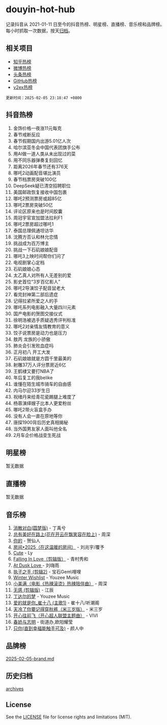 # douyin-hot-hub

记录抖音从 2021-01-11 日至今的抖音热榜、明星榜、直播榜、音乐榜和品牌榜。每小时抓取一次数据，按天[归档](archives)。

## 相关项目

- [知乎热榜](https://github.com/lonnyzhang423/zhihu-hot-hub)
- [微博热榜](https://github.com/lonnyzhang423/weibo-hot-hub)
- [头条热榜](https://github.com/lonnyzhang423/toutiao-hot-hub)
- [GitHub热榜](https://github.com/lonnyzhang423/github-hot-hub)
- [v2ex热榜](https://github.com/lonnyzhang423/v2ex-hot-hub)


`更新时间：2025-02-05 23:18:47 +0800`

## 抖音热榜

1. 金饰价格一夜涨11元每克
1. 春节戒断反应
1. 春节假期国内出游5.01亿人次
1. 哈尔滨亚冬会中国代表团旗手公布
1. 用AI做一道人类从未出现过的菜
1. 用不同乐器弹奏复刻回忆
1. 距离2026年春节还有376天
1. 哪吒2动画配音堪比演员
1. 春节档票房突破100亿
1. DeepSeek疑已清空招聘职位
1. 美国邮政恢复接收中国包裹
1. 哪吒2预测票房或超85亿
1. 哪吒2票房突破50亿
1. 评论区原来也是时间胶囊
1. 周冠宇官宣加盟法拉利F1
1. 哪吒2票房超过哪吒1
1. 泰国总理佩通坦访华
1. 沈腾方否认和林允恋情
1. 挑战成为百万博主
1. 挑战一下石矶娘娘配音
1. 哪吒3上映时间帮你们问了
1. 电视剧掌心定档
1. 石矶娘娘心态
1. 太乙真人对所有人无差别的爱
1. 影史首位“3岁百亿影人”
1. 哪吒2导演饺子配音鼠老大
1. 看完封神第二部后遗症
1. 记得拉紧所爱之人的手
1. 哪吒系列电影融入大量四川元素
1. 国产电影的贺图交接仪式
1. 徐明浩被选手质疑选秀评判标准
1. 哪吒2对亲情友情教育的意义
1. 饺子说票房是动力也是压力
1. 敖丙 龙族的小骄傲
1. 肺炎会引发败血症吗
1. 正月初八 开工大发
1. 石矶娘娘就是方圆千里最美的
1. 射雕37万人评分票房近6亿
1. 王鹤棣又要打NBA了
1. 年后复工的我belike
1. 谁懂在陌生城市骑车的自由感
1. 内马尔迎33岁生日
1. 祝绪丹来给青花瓷踢腿上难度了
1. 杨蓉演绎嫂子比本人更爱粉丝
1. 哪吒2带火盲盒手办
1. 没有人会一直在原地等你
1. 唐探1900背后历史真相揭秘
1. 当外国男友家人面叫他全名
1. 2月车企价格战变生死战

## 明星榜

暂无数据

## 直播榜

暂无数据

## 音乐榜

1. [消散对白(圆梦版)](https://sf5-hl-cdn-tos.douyinstatic.com/obj/tos-cn-ve-2774/og4jB5I5IizzoZVAAAzWgBMAsMDWoArfwBOiFs) - 丁禹兮
1. [总有美好在路上(花在开云在飘笑容在脸上)](https://sf5-hl-cdn-tos.douyinstatic.com/obj/tos-cn-ve-2774/oU5u7NwtfBIvaNhoQBszOvAlRiAoiWAVVyBMq4) - 周深
1. [你的](https://sf5-hl-cdn-tos.douyinstatic.com/obj/tos-cn-ve-2774/oYuIeKf42jB7sEV6B2upMdpYAgfrQWj0FeRegh) - 贺仙人
1. [房间•2025（在这温暖的房间）](https://sf5-hl-cdn-tos.douyinstatic.com/obj/tos-cn-ve-2774/oMzJcnT8BgIetASeBfwfEeBQVNfACiCifhfZP7g) - 刘兆宇/覆予
1. [Cute](https://sf5-hl-cdn-tos.douyinstatic.com/obj/tos-cn-ve-2774/o4IbIzHWKAAB4wsS5qMBRiiAlEBGTpQRNfFvuo) - Ly
1. [Falling In Love（剪辑版）](https://sf5-hl-cdn-tos.douyinstatic.com/obj/tos-cn-ve-2774/o8ajpA8zzgBPahbBIO8AcKGBLJezFCRd1wfP9f) - 青村秀和
1. [ At Dusk  Love ](https://sf5-hl-cdn-tos.douyinstatic.com/obj/tos-cn-ve-2774/o8CrpCf5CaYgI4ZrtQgMQAFEfuGqNnRSDQAPBc) - 刘嗨雨
1. [执子之手 (剪辑2)](https://sf5-hl-cdn-tos.douyinstatic.com/obj/tos-cn-ve-2774/oUoZLQjCc31XzqsBnBQUNgeKtYPBcgbFDwtfcu) - 宝石Gem\哩哩
1. [Winter Wishlist](https://sf5-hl-cdn-tos.douyinstatic.com/obj/tos-cn-ve-2774/oIIgUOeamCFCVAzxN6MFRLIBlLGpUqQxeeHrLE) - Youzee Music
1. [小美满（电影《热辣滚烫》热辣陪伴曲）](https://sf5-hl-cdn-tos.douyinstatic.com/obj/tos-cn-ve-2774/o0GAn2lSgfZIDUgtevCGDQYnFg4CwnrBaxbTZL) - 周深
1. [无感 (剪辑版)](https://sf5-hl-cdn-tos.douyinstatic.com/obj/tos-cn-ve-2774/o0eIsUzJBDlQaQFC5OFlgbMEZC1TFYBftOBn6p) - 江辰
1. [丁达尔的梦](https://sf5-hl-cdn-tos.douyinstatic.com/obj/tos-cn-ve-2774/oMU3WirUZBVQkAC9ccG5P2IQirziZM2RTInUY) - Youzee Music
1. [爱的就是你_崔十八 (主歌1)](https://sf5-hl-cdn-tos.douyinstatic.com/obj/tos-cn-ve-2774/oI5BO5DhFZ6UTcNCnZaOCBLtZ7WIMQGfgnXf5E) - 崔十八/听潮阁
1. [天冷了你要记得穿秋裤（米三岁版）](https://sf5-hl-cdn-tos.douyinstatic.com/obj/tos-cn-ve-2774/oQlIwVIDWiZ6BQilAorS7MA0AgCkQDvcZAdm1) - 米三岁
1. [开心往前飞（开心超人联盟主题曲）](https://sf5-hl-cdn-tos.douyinstatic.com/obj/tos-cn-ve-2774/9d8fb7c82cf1421fb93a9fe925275e0a) - VIVI
1. [春娇与志明](https://sf5-hl-cdn-tos.douyinstatic.com/obj/tos-cn-ve-2774/e530d8fceb7044b39707d7f9ff54add1) - 街道办,欧阳耀莹
1. [只你(直到幸福能触手可及)](https://sf5-hl-cdn-tos.douyinstatic.com/obj/tos-cn-ve-2774/o0lBkRDzFTeaVSUz3ZZSCBVtZ5DIMQGfgmEAuE) - 颜人中

## 品牌榜

[2025-02-05-brand.md](archives/2025-02-05-brand.md)

## 历史归档

[archives](archives)

## License

See the [LICENSE](LICENSE) file for license rights and limitations (MIT).

